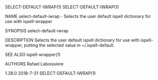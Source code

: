 SELECT-DEFAULT-IWRAP(1)                                                                                                                                           SELECT-DEFAULT-IWRAP(1)

NAME
       select-default-iwrap - Selects the user default ispell dictionary for use with ispell-wrapper

SYNOPSIS
        select-default-iwrap

DESCRIPTION
       Selects the user default ispell dictionary for use with ispell-wrapper, putting the selected value in ~/.ispell-default.

SEE ALSO
       ispell-wrapper(1)

AUTHORS
       Rafael Laboissiere

1.28.0                                                                                  2018-7-31                                                                 SELECT-DEFAULT-IWRAP(1)

